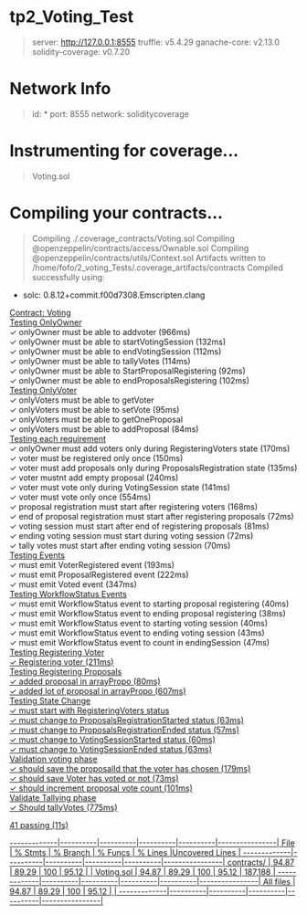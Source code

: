 # tp2_Voting_Test
> server:            http://127.0.0.1:8555
> truffle:           v5.4.29
> ganache-core:      v2.13.0
> solidity-coverage: v0.7.20

Network Info
============
> id:      *
> port:    8555
> network: soliditycoverage

Instrumenting for coverage...
=============================
> Voting.sol

Compiling your contracts...
===========================
> Compiling ./.coverage_contracts/Voting.sol
> Compiling @openzeppelin/contracts/access/Ownable.sol
> Compiling @openzeppelin/contracts/utils/Context.sol
> Artifacts written to /home/fofo/2_voting_Tests/.coverage_artifacts/contracts
> Compiled successfully using:
   - solc: 0.8.12+commit.f00d7308.Emscripten.clang

  <u>Contract: Voting </u> <br>
                   <u>Testing OnlyOwner</u> <br>
      ✓ onlyOwner must be able to addvoter (966ms) <br>
      ✓ onlyOwner must be able to startVotingSession (132ms) <br>
      ✓ onlyOwner must be able to endVotingSession (112ms) <br>
      ✓ onlyOwner must be able to tallyVotes (114ms) <br>
      ✓ onlyOwner must be able to StartProposalRegistering (92ms)  <br>
      ✓ onlyOwner must be able to endProposalsRegistering (102ms)    <br>
                    <u>Testing OnlyVoter </u><br>
      ✓ onlyVoters must be able to getVoter <br>
      ✓ onlyVoters must be able to setVote (95ms) <br>
      ✓ onlyVoters must be able to getOneProposal <br>
      ✓ onlyVoters must be able to addProposal (84ms) <br>
                    <u>Testing each requirement</u>  <br>
      ✓ onlyOwner must add voters only during RegisteringVoters state (170ms)  <br>
      ✓ voter must be registered only once (150ms)  <br>
      ✓ voter must add proposals only during ProposalsRegistration state (135ms)  <br>
      ✓ voter mustnt add empty proposal (240ms)  <br>
      ✓ voter must vote only during VotingSession state (141ms)  <br>
      ✓ voter must vote only once (554ms) <br>
      ✓ proposal registration must start after registering voters (168ms) <br>
      ✓ end of proposal registration must start after registering proposals (72ms) <br>
      ✓ voting session must start after end of registering proposals (81ms) <br>
      ✓ ending voting session must start during voting session (72ms) <br>
      ✓ tally votes must start after ending voting session (70ms) <br>
                     <u>Testing Events</u> <br>
      ✓ must emit VoterRegistered event (193ms) <br>
      ✓ must emit ProposalRegistered event (222ms) <br>
      ✓ must emit Voted event (347ms) <br>
                     <u>Testing WorkflowStatus Events</u>  <br>
      ✓ must emit WorkflowStatus event to starting proposal registering (40ms) <br>
      ✓ must emit  WorkflowStatus event to ending proposal registering (38ms) <br>
      ✓ must emit WorkflowStatus event to starting voting session (40ms) <br>
      ✓ must emit WorkflowStatus event to ending voting session (43ms) <br>
      ✓ must emit WorkflowStatus event to count in endingSession (47ms) <br>
                     <u>Testing Registering Voter<u> <br>
      ✓ Registering voter (211ms) <br>
                     <u>Testing Registering Proposals</u> <br>
      ✓ added proposal in arrayPropo (80ms) <br>
      ✓ added lot of proposal in arrayPropo (607ms) <br>
                     Testing State Change</u> <br>
      ✓ must start with RegisteringVoters status <br>
      ✓ must change to ProposalsRegistrationStarted status (63ms) <br>
      ✓ must change to ProposalsRegistrationEnded status (57ms) <br>
      ✓ must change to VotingSessionStarted status (60ms) <br>
      ✓ must change to VotingSessionEnded status (63ms) <br>
                    <u> Validation voting phase</u> <br>
      ✓ should save the proposalId that the voter has chosen (179ms) <br>
      ✓ should save Voter has voted or not (73ms) <br>
      ✓ should increment proposal vote count (101ms) <br>
                    <u> Validate Tallying phase</u> <br>
      ✓ Should tallyVotes (775ms) <br>


  41 passing (11s) <br>

-------------|----------|----------|----------|----------|----------------|
File         |  % Stmts | % Branch |  % Funcs |  % Lines |Uncovered Lines |
-------------|----------|----------|----------|----------|----------------|
 contracts/  |    94.87 |    89.29 |      100 |    95.12 |                |
  Voting.sol |    94.87 |    89.29 |      100 |    95.12 |        187,188 |
-------------|----------|----------|----------|----------|----------------|
All files    |    94.87 |    89.29 |      100 |    95.12 |                |
-------------|----------|----------|----------|----------|----------------|
